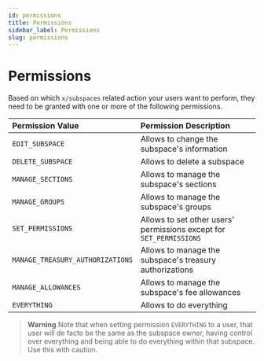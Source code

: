 ```yaml
---
id: permissions
title: Permissions
sidebar_label: Permissions
slug: permissions
---
```


# Permissions

Based on which `x/subspaces` related action your users want to perform, they need to be granted with one or more
of the following permissions.

| **Permission Value**             | **Permission Description**                                          | 
|:---------------------------------|:--------------------------------------------------------------------|
| `EDIT_SUBSPACE`                  | Allows to change the subspace's information                         |
| `DELETE_SUBSPACE`                | Allows to delete a subspace                                         |
| `MANAGE_SECTIONS`                | Allows to manage the subspace's sections                            |
| `MANAGE_GROUPS`                  | Allows to manage the subspace's groups                              |
| `SET_PERMISSIONS`                | Allows to set other users' permissions except for `SET_PERMISSIONS` |
| `MANAGE_TREASURY_AUTHORIZATIONS` | Allows to manage the subspace's treasury authorizations             |
| `MANAGE_ALLOWANCES`              | Allows to manage the subspace's fee allowances                      |
| `EVERYTHING`                     | Allows to do everything                                             |

> **Warning**
> Note that when setting permission `EVERYTHING` to a user, that user will de facto be the same as the subspace owner,
> having control over everything and being able to do everything within that subspace. Use this with caution.